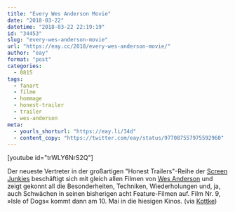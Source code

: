 ```yaml
---
title: "Every Wes Anderson Movie"
date: "2018-03-22"
datetime: "2018-03-22 22:19:19"
id: "34453"
slug: "every-wes-anderson-movie"
url: "https://eay.cc/2018/every-wes-anderson-movie/"
author: "eay"
format: "post"
categories:
  - 0815
tags:
  - fanart
  - filme
  - hommage
  - honest-trailer
  - trailer
  - wes-anderson
meta:
  - yourls_shorturl: "https://eay.li/34d"
  - content_copy: "https://twitter.com/eay/status/977087557975592960"
---
```


\[youtube id="trWLY6NrS2Q"\]

Der neueste Vertreter in der großartigen "Honest Trailers"-Reihe der [Screen Junkies](http://www.screenjunkies.com/) beschäftigt sich mit gleich allen Filmen von [Wes Anderson](https://eay.cc/tag/wes-anderson/) und zeigt gekonnt all die Besonderheiten, Techniken, Wiederholungen und, ja, auch Schwächen in seinen bisherigen acht Feature-Filmen auf. Film Nr. 9, »Isle of Dogs« kommt dann am 10. Mai in die hiesigen Kinos. (via [Kottke](https://kottke.org/18/03/an-honest-trailer-for-every-wes-anderson-movie))
